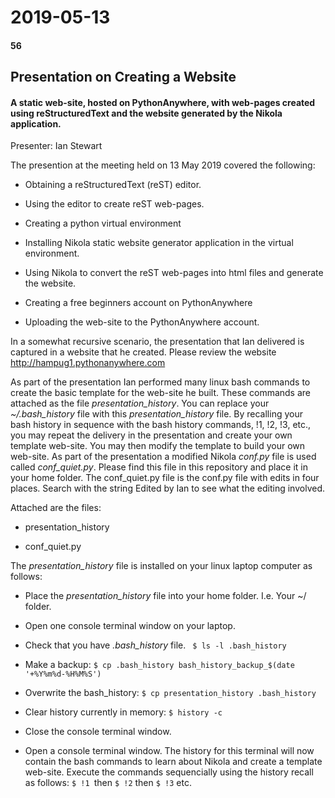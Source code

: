 # 2019-05-13
#### 56

## Presentation on Creating a Website

#### A static web-site, hosted on PythonAnywhere, with web-pages created using reStructuredText and the website generated by the Nikola application.

Presenter: Ian Stewart

The presention at the meeting held on 13 May 2019 covered the following:

- Obtaining a reStructuredText (reST) editor.

- Using the editor to create reST web-pages.

- Creating a python virtual environment

- Installing Nikola static website generator application in the virtual environment.

- Using Nikola to convert the reST web-pages into html files and generate the website.

- Creating a free beginners account on PythonAnywhere

- Uploading the web-site to the PythonAnywhere account.



In a somewhat recursive scenario, the presentation that Ian delivered is captured  in a website that he created. Please review the website http://hampug1.pythonanywhere.com

As part of the presentation Ian performed many linux bash commands to create the basic template for the web-site he built. These commands are attached as the file *presentation_history*.  You can replace your *~/.bash_history* file with this *presentation_history* file. By recalling your bash history in sequence with the bash history commands, !1, !2, !3, etc., you may repeat the delivery in the presentation and create your own template web-site. You may then modify the template to build your own web-site. As part of the presentation a modified Nikola *conf.py* file is used called *conf_quiet.py*. Please find this file in this repository and place it in your home folder. The conf_quiet.py file is the conf.py file with edits in four places. Search with the string Edited by Ian to see what the editing involved.

Attached are the files:

- presentation_history

- conf_quiet.py

The *presentation_history* file is installed on your linux laptop computer as follows: 

- Place the *presentation_history* file into your home folder. I.e. Your ~/ folder. 

- Open one console terminal window on your laptop. 

- Check that you have *.bash_history* file. ` $ ls -l .bash_history`

- Make a backup: `$ cp .bash_history bash_history_backup_$(date '+%Y%m%d-%H%M%S')`

- Overwrite the bash_history: `$ cp presentation_history .bash_history`

- Clear history currently in memory:  `$ history -c`

- Close the console terminal window.

- Open a console terminal window.  The history for this terminal will now contain the bash commands to learn about Nikola and create a template web-site. Execute the commands sequencially using the history recall as follows: `$ !1 `then `$ !2`  then `$ !3` etc.
  
  








































